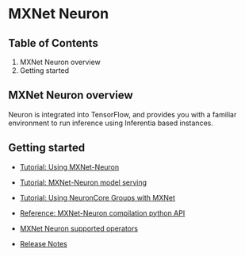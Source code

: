 
# MXNet Neuron

## Table of Contents

1. MXNet Neuron overview
2. Getting started

## MXNet Neuron overview
Neuron is integrated into TensorFlow, and provides you with a familiar environment to run inference using Inferentia based instances.

## Getting started 

* [Tutorial: Using MXNet-Neuron](./tutorial-compile-infer.md)

* [Tutorial: MXNet-Neuron model serving](./tutorial-model-serving.md)

* [Tutorial: Using NeuronCore Groups with MXNet](./tutorial-neuroncore-groups.md)

* [Reference: MXNet-Neuron compilation python API](./api-compilation-python-api.md)

* [MXNet Neuron supported operators](../../release-notes/neuron-cc-ops/neuron-cc-ops-mxnet.md)

* [Release Notes](../../release-notes/mxnet-neuron.md )
